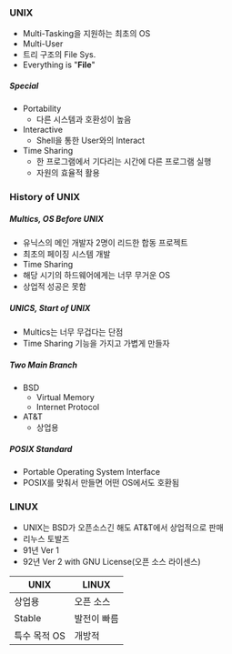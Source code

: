 ### UNIX

- Multi-Tasking을 지원하는 최초의 OS
- Multi-User
- 트리 구조의 File Sys.
- Everything is "**File**"

##### Special

- Portability
  - 다른 시스템과 호환성이 높음
- Interactive
  - Shell을 통한 User와의 Interact
- Time Sharing
  - 한 프로그램에서 기다리는 시간에 다른 프로그램 실행
  - 자원의 효율적 활용

### History of UNIX

##### Multics, OS Before UNIX

- 유닉스의 메인 개발자 2명이 리드한 합동 프로젝트
- 최초의 페이징 시스템 개발
- Time Sharing
- 해당 시기의 하드웨어에게는 너무 무거운 OS
- 상업적 성공은 못함

##### UNICS, Start of UNIX

- Multics는 너무 무겁다는 단점
- Time Sharing 기능을 가지고 가볍게 만들자

##### Two Main Branch

- BSD
  - Virtual Memory
  - Internet Protocol
- AT&T
  - 상업용

##### POSIX Standard

- Portable Operating System Interface
- POSIX를 맞춰서 만들면 어떤 OS에서도 호환됨

### LINUX

- UNIX는 BSD가 오픈소스긴 해도 AT&T에서 상업적으로 판매
- 리누스 토발즈
- 91년 Ver 1
- 92년 Ver 2 with GNU License(오픈 소스 라이센스)

| UNIX         | LINUX       |
| ------------ | ----------- |
| 상업용       | 오픈 소스   |
| Stable       | 발전이 빠름 |
| 특수 목적 OS | 개방적      |
